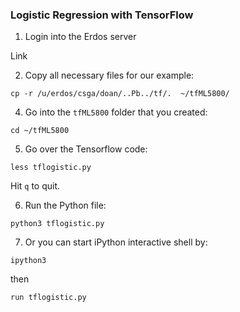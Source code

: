 ### Logistic Regression with TensorFlow

1. Login into the Erdos server

Link

2. Copy all necessary files for our example:

`cp -r /u/erdos/csga/doan/..Pb../tf/.  ~/tfML5800/`

4. Go into the `tfML5800` folder that you created:

`cd ~/tfML5800`

5. Go over the Tensorflow code:

`less tflogistic.py`

Hit `q` to quit.

6. Run the Python file:

`python3 tflogistic.py`

7. Or you can start iPython interactive shell by:

`ipython3`

then

`run tflogistic.py`

